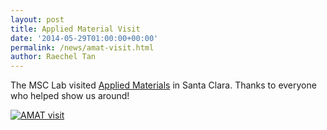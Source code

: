 ```yaml
---
layout: post
title: Applied Material Visit
date: '2014-05-29T01:00:00+00:00'
permalink: /news/amat-visit.html
author: Raechel Tan
---
```

<p>The MSC Lab visited <a href="http://www.appliedmaterials.com/" target="_new">Applied Materials</a> in Santa Clara. Thanks to everyone who helped  show us around!</p><p class="indent"><a href="{{ site.baseurl }}/assets/images/posts/AMATvisit2014.jpg" ><img src="{{ site.baseurl }}/assets/images/posts/AMATvisit2014.jpg" alt="AMAT visit" border="0"></a></p>
